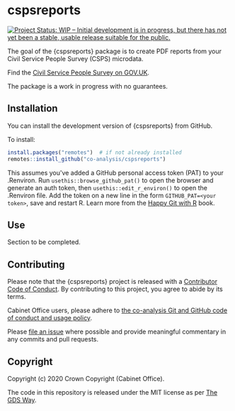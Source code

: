 
# cspsreports

<!-- badges: start -->
[![Project Status: WIP – Initial development is in progress, but there has not yet been a stable, usable release suitable for the public.](https://www.repostatus.org/badges/latest/wip.svg)](https://www.repostatus.org/#wip)
<!-- badges: end -->

The goal of the {cspsreports} package is to create PDF reports from your Civil Service People Survey (CSPS) microdata.

Find the [Civil Service People Survey on GOV.UK](https://www.gov.uk/government/collections/civil-service-people-surveys).

The package is a work in progress with no guarantees. 

## Installation

You can install the development version of {cspsreports} from GitHub.

To install:

``` r
install.packages("remotes")  # if not already installed
remotes::install_github("co-analysis/cspsreports")
```

This assumes you've added a GitHub personal access token (PAT) to your .Renviron. Run `usethis::browse_github_pat()` to open the browser and generate an auth token, then `usethis::edit_r_environ()` to open the .Renviron file. Add the token on a new line in the form `GITHUB_PAT=<your token>`, save and restart R. Learn more from the [Happy Git with R](https://happygitwithr.com/github-pat.html) book.

## Use

Section to be completed.

## Contributing

Please note that the {cspsreports} project is released with a [Contributor Code of Conduct](https://contributor-covenant.org/version/2/0/CODE_OF_CONDUCT.html). By contributing to this project, you agree to abide by its terms.

Cabinet Office users, please adhere to [the co-analysis Git and GitHub code of conduct and usage policy](https://docs.google.com/document/d/1CuNgKla1BwSVOmGkPmsq0S-OM4emP-iXrgnm7EeILWM/edit?usp=sharing).

Please [file an issue](https://github.com/co-analysis/csstatsbulletin/issues) where possible and provide meaningful commentary in any commits and pull requests.

## Copyright

Copyright (c) 2020 Crown Copyright (Cabinet Office).

The code in this repository is released under the MIT license as per [The GDS Way](https://gds-way.cloudapps.digital/manuals/licensing.html#use-mit).
